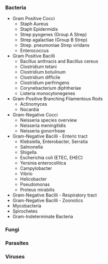 ### Bacteria
- Gram Positive Cocci
	- Staph Aureus
	- Staph Epidermidis
	- Strep pyogenes (Group A Strep)
	- Strep agalactiae (Group B Strep)
	- Strep. pneumoniae Strep viridans
	- Enterococcus
- Gram Positive Bacilli
	- Bacillus anthracis and Bacillus cereus
	- Clostridium tetani
	- Clostridium botulinum
	- Clostridium difficile
	- Clostridium perfringens
	- Corynebacterium diphtheriae
	- Listeria monocytonegenes
- Gram-Positive Branching Filamentous Rods
	- Actinomyces
	- Nocardia
- Gram-Negative Cocci
	- Neisseria species overview
	- Neisseria meningitidis
	- Neisseria gonorrheae
- Gram-Negative Bacilli - Enteric tract
	- Klebsiella, Enterobacter, Serratia
	- Salmonella
	- Shigella
	- Escherichia coli (ETEC, EHEC)
	- Yersinia enterocolitica
	- Campylobacter
	- Vibrio
	- Helicobacter
	- Pseudomonas
	- Proteus mirabilis
- Gram-Negative Bacilli - Respiratory tract
- Gram-Negative Bacilli - Zoonotics
- Mycobacteria
- Spirochetes
- Gram-Indeterminate Bacteria
### Fungi
### Parasites
### Viruses